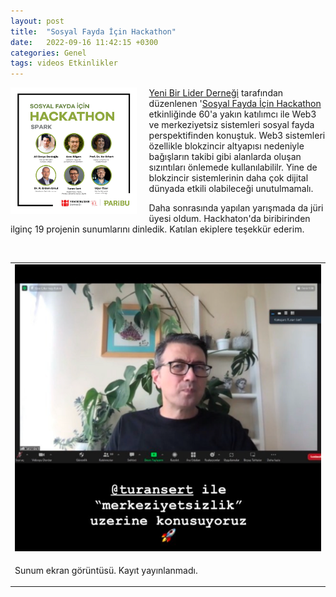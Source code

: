 ```yaml
---
layout: post
title:  "Sosyal Fayda İçin Hackathon"
date:   2022-09-16 11:42:15 +0300
categories: Genel
tags: videos Etkinlikler
---
```


<img align="left" src="/assets/sosyal-fayda-icin-hackathon_800.jpg" style="width:40%; padding-right:20px"> [Yeni Bir Lider Derneği](https://yenibirlider.org/) tarafından düzenlenen '[Sosyal Fayda İçin Hackathon](https://yenibirlider.org/sf-hackathon/) etkinliğinde 60'a yakın katılımcı ile Web3 ve merkeziyetsiz sistemleri sosyal fayda perspektifinden konuştuk. Web3 sistemleri özellikle blokzincir altyapısı nedeniyle bağışların takibi gibi alanlarda oluşan sızıntıları önlemede kullanılabililr. Yine de blokzincir sistemlerinin daha çok dijital dünyada etkili olabileceği unutulmamalı. 

Daha sonrasında yapılan yarışmada da jüri üyesi oldum. Hackhaton'da biribirinden ilginç 19 projenin sunumlarını dinledik. Katılan ekiplere teşekkür ederim. 


&nbsp;

<table>
<tr>
<td style="width:50%">
<img src="/assets/Yenibirlider_800.png">
</td>
</tr>
<tr>
<td style="width:50%; vertical-align:top">
<p>
Sunum ekran görüntüsü. Kayıt yayınlanmadı. 
</p></td>
</tr>
</table>

&nbsp;
